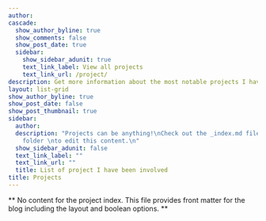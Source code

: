 ```yaml
---
author: 
cascade:
  show_author_byline: true
  show_comments: false
  show_post_date: true
  sidebar:
    show_sidebar_adunit: true
    text_link_label: View all projects
    text_link_url: /project/
description: Get more information about the most notable projects I have been involved
layout: list-grid
show_author_byline: true
show_post_date: false
show_post_thumbnail: true
sidebar:
  author: 
  description: "Projects can be anything!\nCheck out the _index.md file in the /project
    folder \nto edit this content.\n"
  show_sidebar_adunit: false
  text_link_label: ""
  text_link_url: ""
  title: List of project I have been involved
title: Projects 
---
```


** No content for the project index. This file provides front matter for the blog including the layout and boolean options. **

